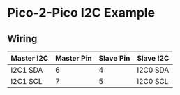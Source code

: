 # Pico-2-Pico I2C Example

## Wiring

| Master I2C | Master Pin | Slave Pin | Slave I2C |
| - | - | - | - |
| I2C1 SDA | 6 | 4 | I2C0 SDA |
| I2C1 SCL | 7 | 5 | I2C0 SCL |
